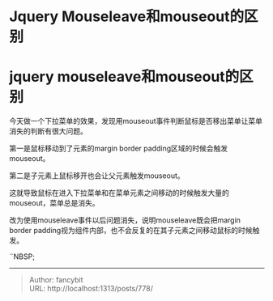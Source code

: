 # Jquery Mouseleave和mouseout的区别

<div class="header"><h1 class="single-title animate__animated animate__pulse animate__faster">jquery mouseleave和mouseout的区别</h1></div>

<div class="content" id="content"><p>今天做一个下拉菜单的效果，发现用mouseout事件判断鼠标是否移出菜单让菜单消失的判断有很大问题。</p><p>第一是鼠标移动到了元素的margin border padding区域的时候会触发mouseout。</p><p>第二是子元素上鼠标移开也会让父元素触发mouseout。</p><p>这就导致鼠标在进入下拉菜单和在菜单元素之间移动的时候触发大量的mouseout，菜单总是消失。</p><p>改为使用mouseleave事件以后问题消失，说明mouseleave既会把margin border padding视为组件内部，也不会反复的在其子元素之间移动鼠标的时候触发。</p><!-- raw HTML omitted --><p><!-- raw HTML omitted -->¨NBSP;<!-- raw HTML omitted --></p></div>



---

> Author: fancybit  
> URL: http://localhost:1313/posts/778/  

